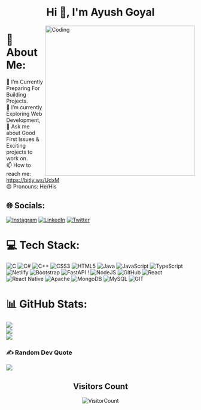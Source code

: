 <h1 align="center">Hi 👋, I'm Ayush Goyal</h1>
<img align="right" alt="Coding" width="400" src="https://miro.medium.com/v2/resize:fit:1400/1*KlNlGjWBb0mScNgnX9Uxjw.gif">


# 💫 About Me:
🔭 I’m Currently Preparing For Building Projects.<br>🌱 I’m currently Exploring Web Development,<br>💬 Ask me about Good First Issues & Exciting projects to work on.<br>📫 How to reach me: https://bitly.ws/UdxM<br>😄 Pronouns: He/His


## 🌐 Socials:
[![Instagram](https://img.shields.io/badge/Instagram-%23E4405F.svg?logo=Instagram&logoColor=white)](https://instagram.com/ayush_goyal_73) [![LinkedIn](https://img.shields.io/badge/LinkedIn-%230077B5.svg?logo=linkedin&logoColor=white)](https://linkedin.com/in/ayushgoyal73) [![Twitter](https://img.shields.io/badge/Twitter-%231DA1F2.svg?logo=Twitter&logoColor=white)](https://twitter.com/Ayush122112) 

# 💻 Tech Stack:
![C](https://img.shields.io/badge/c-%2300599C.svg?style=plastic&logo=c&logoColor=white) ![C#](https://img.shields.io/badge/c%23-%23239120.svg?style=plastic&logo=c-sharp&logoColor=white) ![C++](https://img.shields.io/badge/c++-%2300599C.svg?style=plastic&logo=c%2B%2B&logoColor=white) ![CSS3](https://img.shields.io/badge/css3-%231572B6.svg?style=plastic&logo=css3&logoColor=white) ![HTML5](https://img.shields.io/badge/html5-%23E34F26.svg?style=plastic&logo=html5&logoColor=white) ![Java](https://img.shields.io/badge/java-%23ED8B00.svg?style=plastic&logo=java&logoColor=white) ![JavaScript](https://img.shields.io/badge/javascript-%23323330.svg?style=plastic&logo=javascript&logoColor=%23F7DF1E) ![TypeScript](https://img.shields.io/badge/typescript-%23007ACC.svg?style=plastic&logo=typescript&logoColor=white) ![Netlify](https://img.shields.io/badge/netlify-%23000000.svg?style=plastic&logo=netlify&logoColor=#00C7B7) ![Bootstrap](https://img.shields.io/badge/bootstrap-%23563D7C.svg?style=plastic&logo=bootstrap&logoColor=white) ![FastAPI](https://img.shields.io/badge/FastAPI-005571?style=plastic&logo=fastapi) ! ![NodeJS](https://img.shields.io/badge/node.js-6DA55F?style=plastic&logo=node.js&logoColor=white) ![GitHub](https://img.shields.io/badge/GitHub-%23121011.svg?style=plastic&logo=github&logoColor=white)  ![React](https://img.shields.io/badge/react-%2320232a.svg?style=plastic&logo=react&logoColor=%2361DAFB) ![React Native](https://img.shields.io/badge/react_native-%2320232a.svg?style=plastic&logo=react&logoColor=%2361DAFB) ![Apache](https://img.shields.io/badge/apache-%23D42029.svg?style=plastic&logo=apache&logoColor=white) ![MongoDB](https://img.shields.io/badge/MongoDB-%234ea94b.svg?style=plastic&logo=mongodb&logoColor=white) ![MySQL](https://img.shields.io/badge/mysql-%2300f.svg?style=plastic&logo=mysql&logoColor=white) ![GIT](https://img.shields.io/badge/Git-fc6d26?style=plastic&logo=git&logoColor=white) 

# 📊 GitHub Stats:
![](https://github-readme-stats.vercel.app/api?username=ayushgoyal73&theme=blue-green&hide_border=false&include_all_commits=true&count_private=true)<br/>
![](https://github-readme-streak-stats.herokuapp.com/?user=ayushgoyal73&theme=blue-green&hide_border=false)<br/>
![](https://github-readme-stats.vercel.app/api/top-langs/?username=ayushgoyal73&theme=blue-green&hide_border=false&include_all_commits=true&count_private=true&layout=compact)

<!-- ## 🏆 GitHub Trophies
![](https://github-profile-trophy.vercel.app/?username=ayushgoyal73&theme=darkhub&no-frame=false&no-bg=true&margin-w=4)
-->

### ✍️ Random Dev Quote
![](https://quotes-github-readme.vercel.app/api?type=horizontal&theme=radical)




<p>
    <h2 align="center">Visitors Count</h2>
    <p align="center">
      <img src="https://profile-counter.glitch.me/{ayushgoyal73}/count.svg" alt="VisitorCount">
    </p>
</p>

<!-- Proudly created with GPRM ( https://gprm.itsvg.in ) -->
